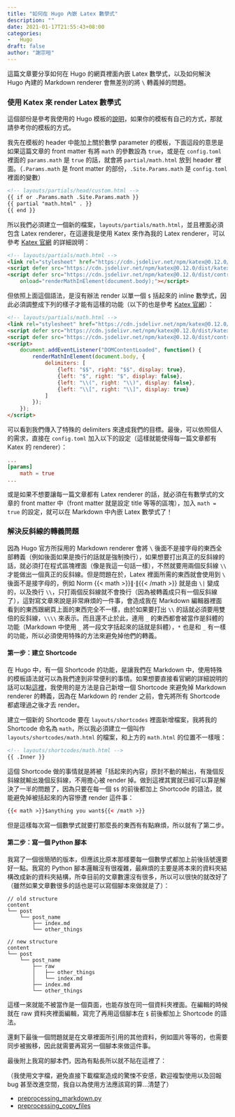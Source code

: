 ```yaml
---
title: "如何在 Hugo 內嵌 Latex 數學式"
description: ""
date: 2021-01-17T21:55:43+08:00
categories:
-   Hugo
draft: false
author: "謝宗晅"
---
```


這篇文章要分享如何在 Hugo 的網頁裡面內嵌 Latex 數學式，以及如何解決 Hugo 內建的 Markdown renderer 會無差別的將 `\` 轉義掉的問題。

### 使用 Katex 來 render Latex 數學式

這個部份是參考我使用的 Hugo 模板的[說明](https://theme-stack.jimmycai.com/p/math-typesetting/)，如果你的模板有自己的方式，那就請參考你的模板的方式。

我先在模板的 header 中能加上關於數學 parameter 的模板，下面這段的意思是如果這篇文章的 front matter 有將 `math` 的參數設為 `true`，或是在 `config.toml` 裡面的 `params.math` 是 `true` 的話，就會將 `partial/math.html` 放到 header 裡面。（`.Params.math` 是 front matter 的部份，`.Site.Params.math` 是 `config.toml` 裡面的變數）
```HTML
<!-- layouts/partials/head/custom.html -->
{{ if or .Params.math .Site.Params.math }}
{{ partial "math.html" . }}
{{ end }}
```
所以我們必須建立一個新的檔案，`layouts/partials/math.html`，並且裡面必須包含 Latex renderer，在這邊我是使用 Katex 來作為我的 Latex renderer，可以參考 [Katex 官網](https://katex.org/docs/autorender.html) 的詳細說明：
```HTML
<!-- layouts/partials/math.html -->
<link rel="stylesheet" href="https://cdn.jsdelivr.net/npm/katex@0.12.0/dist/katex.min.css" integrity="sha384-AfEj0r4/OFrOo5t7NnNe46zW/tFgW6x/bCJG8FqQCEo3+Aro6EYUG4+cU+KJWu/X" crossorigin="anonymous">
<script defer src="https://cdn.jsdelivr.net/npm/katex@0.12.0/dist/katex.min.js" integrity="sha384-g7c+Jr9ZivxKLnZTDUhnkOnsh30B4H0rpLUpJ4jAIKs4fnJI+sEnkvrMWph2EDg4" crossorigin="anonymous"></script>
<script defer src="https://cdn.jsdelivr.net/npm/katex@0.12.0/dist/contrib/auto-render.min.js" integrity="sha384-mll67QQFJfxn0IYznZYonOWZ644AWYC+Pt2cHqMaRhXVrursRwvLnLaebdGIlYNa" crossorigin="anonymous"
    onload="renderMathInElement(document.body);"></script>
```
但依照上面這個語法，是沒有辦法 render 以單一個 `$` 括起來的 inline 數學式，因此必須調整成下列的樣子才能有這樣的功能（以下的也是參考 [Katex 官網](https://katex.org/docs/autorender.html)）：
```HTML
<!-- layouts/partials/math.html -->
<link rel="stylesheet" href="https://cdn.jsdelivr.net/npm/katex@0.12.0/dist/katex.min.css" integrity="sha384-AfEj0r4/OFrOo5t7NnNe46zW/tFgW6x/bCJG8FqQCEo3+Aro6EYUG4+cU+KJWu/X" crossorigin="anonymous">
<script defer src="https://cdn.jsdelivr.net/npm/katex@0.12.0/dist/katex.min.js" integrity="sha384-g7c+Jr9ZivxKLnZTDUhnkOnsh30B4H0rpLUpJ4jAIKs4fnJI+sEnkvrMWph2EDg4" crossorigin="anonymous"></script>
<script defer src="https://cdn.jsdelivr.net/npm/katex@0.12.0/dist/contrib/auto-render.min.js" integrity="sha384-mll67QQFJfxn0IYznZYonOWZ644AWYC+Pt2cHqMaRhXVrursRwvLnLaebdGIlYNa" crossorigin="anonymous"></script>
<script>
    document.addEventListener("DOMContentLoaded", function() {
        renderMathInElement(document.body, {
            delimiters: [
                {left: "$$", right: "$$", display: true},
                {left: "$", right: "$", display: false},
                {left: "\\(", right: "\\)", display: false},
                {left: "\\[", right: "\\]", display: true}
            ]
        });
    });
</script>
```
可以看到我們傳入了特殊的 delimiters 來達成我們的目標。最後，可以依照個人的需求，直接在 `config.toml` 加入以下的設定（這樣就能使得每一篇文章都有 Katex 的 renderer）：
```toml
...
[params]
    math = true
...
```
或是如果不想要讓每一篇文章都有 Latex renderer 的話，就必須在有數學式的文章的 front matter 中（front matter 就是設定 title 等等的區塊），加入 `math = true` 的設定，就可以在 Markdown 中內嵌 Latex 數學式了！

### 解決反斜線的轉義問題

因為 Hugo 官方所採用的 Markdown renderer 會將 `\` 後面不是接字母的東西全部轉義（例如後面如果是換行的話就是強制換行），如果想要打出真正的反斜線的話，就必須打在程式區塊裡面（像是我這一句話一樣），不然就要用兩個反斜線 `\\` 才能做出一個真正的反斜線。但是問題在於，Latex 裡面所需的東西就會使用到 `\` 後面不是接字母的，例如 Norm {{< math >}}$\|\cdot\|${{< /math >}} 就是由 `\|` 變成的，以及換行 `\\`，只打兩個反斜線就不會換行（因為被轉義成只有一個反斜線了），這對寫文章來說是非常麻煩的一件事，會造成我在 Markdown 編輯器裡面看到的東西跟網頁上面的東西完全不一樣，由於如果要打出 `\\` 的話就必須要用雙倍的反斜線，`\\\\` 來表示。而且還不止於此，連用 `_` 的東西都會被當作是斜體的功能（Markdown 中使用 `_` 將一段文字括起來的話就是斜體），`*` 也是和 `_` 有一樣的功能，所以必須使用特殊的方法來避免掉他們的轉義。

#### 第一步：建立 Shortcode

在 Hugo 中，有一個 Shortcode 的功能，是讓我們在 Markdown 中，使用特殊的模板語法就可以為我們達到非常便利的事情。如果想要直接看官網的詳細說明的話可以點[這裡](https://gohugo.io/content-management/shortcodes/)，我使用的是方法是自己新增一個 Shortcode 來避免掉 Markdown renderer 的轉義，因為在 Markdown 的 render 之前，會先將所有 Shortcode 都處理過之後才去 render。

建立一個新的 Shortcode 要在 `layouts/shortcodes` 裡面新增檔案，我將我的 Shortcode 命名為 `math`，所以我必須建立一個叫作 `layouts/shortcodes/math.html` 的檔案，和上方的 `math.html` 的位置不一樣哦：
```HTML
<!-- layouts/shortcodes/math.html -->
{{ .Inner }}
```
這個 Shortcode 做的事情就是將被「括起來的內容」原封不動的輸出，有幾個反斜線就輸出幾個反斜線，不用擔心被 render 掉。做到這裡其實就已經可以算是解決了一半的問題了，因為只要在每一個 `$$` 的前後都加上 Shortcode 的語法，就能避免掉被括起來的內容慘遭 render 這件事：
```HTML
{{< math >}}$anything you want${{< /math >}}
```
但是這樣每次寫一個數學式就要打那麼長的東西有有點麻煩，所以就有了第二步。

#### 第二步：寫一個 Python 腳本

我寫了一個很簡陋的版本，但應該比原本那樣要每一個數學式都加上前後括號還要好一點。我寫的 Python 腳本邏輯沒有很複雜，最麻煩的主要是將本來的資料夾結構改成新的資料夾結構，所幸目前的文章數還沒有很多，所以可以很快的就改好了（雖然如果文章數很多的話也是可以寫個腳本來做就是了）：
```
// old structure
content
└── post
    └── post_name
        ├── index.md
        └── other_things

// new structure
content
└── post
    └── post_name
        ├── raw
        │   ├── other_things
        │   └── index.md
        ├── index.md
        └── other_things
```
這樣一來就能不被當作是一個頁面，也能存放在同一個資料夾裡面。在編輯的時候就在 raw 資料夾裡面編輯，寫完了再用這個腳本在 `$` 前後都加上 Shortcode 的語法。

還剩下最後一個問題就是在文章裡面所引用的其他資料，例如圖片等等的，也需要同步被搬移，因此就需要再寫另一個腳本來做這件事。

最後附上我寫的腳本們，因為有點長所以就不貼在這裡了：

（我使用文字檔，避免直接下載檔案造成的驚悚不安感，歡迎複製使用以及回報 bug 甚至改進空間，我自以為使用方法應該寫的算...清楚了）

* [preprocessing_markdown.py](/codes/write-math-on-hugo/preprocessing_markdown.txt)
* [preprocessing_copy_files](/codes/write-math-on-hugo/preprocessing_copy_files.txt)
